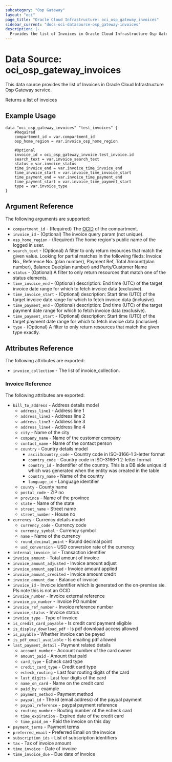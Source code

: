```yaml
---
subcategory: "Osp Gateway"
layout: "oci"
page_title: "Oracle Cloud Infrastructure: oci_osp_gateway_invoices"
sidebar_current: "docs-oci-datasource-osp_gateway-invoices"
description: |-
  Provides the list of Invoices in Oracle Cloud Infrastructure Osp Gateway service
---
```


# Data Source: oci_osp_gateway_invoices
This data source provides the list of Invoices in Oracle Cloud Infrastructure Osp Gateway service.

Returns a list of invoices

## Example Usage

```hcl
data "oci_osp_gateway_invoices" "test_invoices" {
	#Required
	compartment_id = var.compartment_id
	osp_home_region = var.invoice_osp_home_region

	#Optional
	invoice_id = oci_osp_gateway_invoice.test_invoice.id
	search_text = var.invoice_search_text
	status = var.invoice_status
	time_invoice_end = var.invoice_time_invoice_end
	time_invoice_start = var.invoice_time_invoice_start
	time_payment_end = var.invoice_time_payment_end
	time_payment_start = var.invoice_time_payment_start
	type = var.invoice_type
}
```

## Argument Reference

The following arguments are supported:

* `compartment_id` - (Required) The [OCID](https://docs.cloud.oracle.com/iaas/Content/General/Concepts/identifiers.htm) of the compartment. 
* `invoice_id` - (Optional) The invoice query param (not unique).
* `osp_home_region` - (Required) The home region's public name of the logged in user. 
* `search_text` - (Optional) A filter to only return resources that match the given value. Looking for partial matches in the following fileds: Invoice No., Reference No. (plan number), Payment Ref, Total Amount(plan number), Balance Due(plan number) and Party/Customer Name 
* `status` - (Optional) A filter to only return resources that match one of the status elements. 
* `time_invoice_end` - (Optional) description: End time (UTC) of the target invoice date range for which to fetch invoice data (exclusive). 
* `time_invoice_start` - (Optional) description: Start time (UTC) of the target invoice date range for which to fetch invoice data (inclusive). 
* `time_payment_end` - (Optional) description: End time (UTC) of the target payment date range for which to fetch invoice data (exclusive). 
* `time_payment_start` - (Optional) description: Start time (UTC) of the target payment date range for which to fetch invoice data (inclusive). 
* `type` - (Optional) A filter to only return resources that match the given type exactly. 


## Attributes Reference

The following attributes are exported:

* `invoice_collection` - The list of invoice_collection.

### Invoice Reference

The following attributes are exported:

* `bill_to_address` - Address details model
	* `address_line1` - Address line 1
	* `address_line2` - Address line 2
	* `address_line3` - Address line 3
	* `address_line4` - Address line 4
	* `city` - Name of the city
	* `company_name` - Name of the customer company
	* `contact_name` - Name of the contact person
	* `country` - Country details model
		* `ascii3country_code` - Country code in ISO-3166-1 3-letter format
		* `country_code` - Country code in ISO-3166-1 2-letter format
		* `country_id` - Indentifier of the country. This is a DB side unique id which was generated when the entity was created in the table
		* `country_name` - Name of the country
		* `language_id` - Language identifier
	* `county` - County name
	* `postal_code` - ZIP no
	* `province` - Name of the province
	* `state` - Name of the state
	* `street_name` - Street name
	* `street_number` - House no
* `currency` - Currency details model
	* `currency_code` - Currency code
	* `currency_symbol` - Currency symbol
	* `name` - Name of the currency
	* `round_decimal_point` - Round decimal point
	* `usd_conversion` - USD conversion rate of the currency
* `internal_invoice_id` - Transaction identifier
* `invoice_amount` - Total amount of invoice
* `invoice_amount_adjusted` - Invoice amount adjust
* `invoice_amount_applied` - Invoice amount applied
* `invoice_amount_credited` - Invoice amount credit
* `invoice_amount_due` - Balance of invoice
* `invoice_id` - Invoice identifier which is generated on the on-premise sie. Pls note this is not an OCID
* `invoice_number` - Invoice external reference
* `invoice_po_number` - Invoice PO number
* `invoice_ref_number` - Invoice reference number
* `invoice_status` - Invoice status
* `invoice_type` - Type of invoice
* `is_credit_card_payable` - Is credit card payment eligible
* `is_display_download_pdf` - Is pdf download access allowed
* `is_payable` - Whether invoice can be payed
* `is_pdf_email_available` - Is emailing pdf allowed
* `last_payment_detail` - Payment related details
	* `account_number` - Account number of the card owner
	* `amount_paid` - Amount that paid
	* `card_type` - Echeck card type
	* `credit_card_type` - Credit card type
	* `echeck_routing` - Last four routing digits of the card
	* `last_digits` - Last four digits of the card
	* `name_on_card` - Name on the credit card
	* `paid_by` - example
	* `payment_method` - Payment method
	* `paypal_id` - The id (email address) of the paypal payment
	* `paypal_reference` - paypal payment reference
	* `routing_number` - Routing number of the echeck card
	* `time_expiration` - Expired date of the credit card
	* `time_paid_on` - Paid the invoice on this day
* `payment_terms` - Payment terms
* `preferred_email` - Preferred Email on the invoice
* `subscription_ids` - List of subscription identifiers
* `tax` - Tax of invoice amount
* `time_invoice` - Date of invoice
* `time_invoice_due` - Due date of invoice

